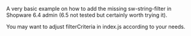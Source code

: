 A very basic example on how to add the missing sw-string-filter in Shopware 6.4 admin (6.5 not tested but certainly worth trying it).

You may want to adjust filterCriteria in index.js according to your needs.